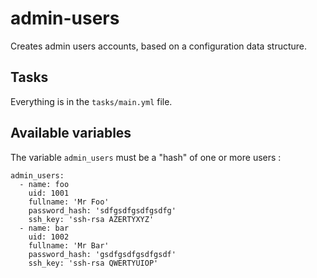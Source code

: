 # admin-users

Creates admin users accounts, based on a configuration data structure.

## Tasks

Everything is in the `tasks/main.yml` file.

## Available variables

The variable `admin_users` must be a "hash" of one or more users :

```
admin_users:
  - name: foo
    uid: 1001
    fullname: 'Mr Foo'
    password_hash: 'sdfgsdfgsdfgsdfg'
    ssh_key: 'ssh-rsa AZERTYXYZ'
  - name: bar
    uid: 1002
    fullname: 'Mr Bar'
    password_hash: 'gsdfgsdfgsdfgsdf'
    ssh_key: 'ssh-rsa QWERTYUIOP'
```
